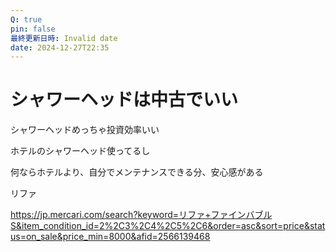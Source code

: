 ```yaml
---
Q: true
pin: false
最終更新日時: Invalid date
date: 2024-12-27T22:35
---
```

# シャワーヘッドは中古でいい

シャワーヘッドめっちゃ投資効率いい

ホテルのシャワーヘッド使ってるし

何ならホテルより、自分でメンテナンスできる分、安心感がある

リファ

https://jp.mercari.com/search?keyword=リファ+ファインバブルS&item_condition_id=2%2C3%2C4%2C5%2C6&order=asc&sort=price&status=on_sale&price_min=8000&afid=2566139468